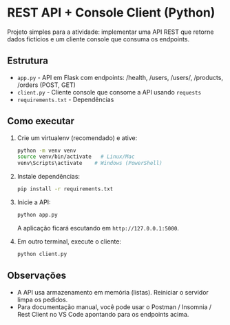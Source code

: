 # REST API + Console Client (Python)

Projeto simples para a atividade: implementar uma API REST que retorne dados fictícios e um cliente console que consuma os endpoints.

## Estrutura
- `app.py` - API em Flask com endpoints: /health, /users, /users/<id>, /products, /orders (POST, GET)
- `client.py` - Cliente console que consome a API usando `requests`
- `requirements.txt` - Dependências

## Como executar

1. Crie um virtualenv (recomendado) e ative:
   ```bash
   python -m venv venv
   source venv/bin/activate   # Linux/Mac
   venv\Scripts\activate    # Windows (PowerShell)
   ```

2. Instale dependências:
   ```bash
   pip install -r requirements.txt
   ```

3. Inicie a API:
   ```bash
   python app.py
   ```
   A aplicação ficará escutando em `http://127.0.0.1:5000`.

4. Em outro terminal, execute o cliente:
   ```bash
   python client.py
   ```

## Observações
- A API usa armazenamento em memória (listas). Reiniciar o servidor limpa os pedidos.
- Para documentação manual, você pode usar o Postman / Insomnia / Rest Client no VS Code apontando para os endpoints acima.
